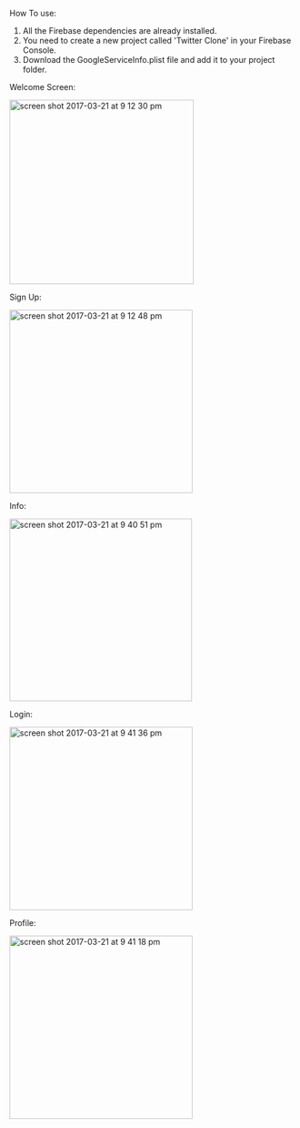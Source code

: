 How To use:
1. All the Firebase dependencies are already installed.
2. You need to create a new project called 'Twitter Clone' in your Firebase Console.
3. Download the GoogleServiceInfo.plist file and add it to your project folder.

Welcome Screen:

<img width="324" alt="screen shot 2017-03-21 at 9 12 30 pm" src="https://cloud.githubusercontent.com/assets/20143504/24179526/9ad0fba6-0e7d-11e7-81e0-a0bf9c01ee58.png">

Sign Up:

<img width="322" alt="screen shot 2017-03-21 at 9 12 48 pm" src="https://cloud.githubusercontent.com/assets/20143504/24179569/e3b5ba78-0e7d-11e7-94f5-c66cf8b07b7f.png">

Info:

<img width="321" alt="screen shot 2017-03-21 at 9 40 51 pm" src="https://cloud.githubusercontent.com/assets/20143504/24179819/9428e186-0e7f-11e7-8e0f-26488708ba3a.png">

Login:

<img width="322" alt="screen shot 2017-03-21 at 9 41 36 pm" src="https://cloud.githubusercontent.com/assets/20143504/24179808/7751e8fa-0e7f-11e7-9eca-6971e132891a.png">

Profile:

<img width="322" alt="screen shot 2017-03-21 at 9 41 18 pm" src="https://cloud.githubusercontent.com/assets/20143504/24179790/4d19bd74-0e7f-11e7-9b33-13a557e97b26.png">
